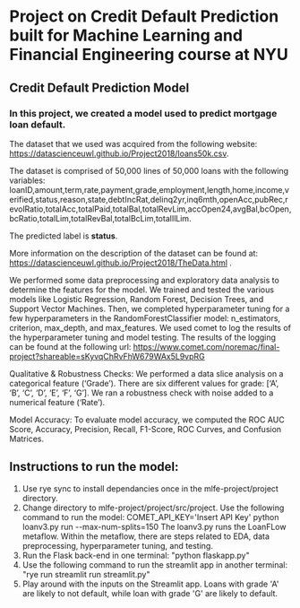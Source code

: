 # Project on Credit Default Prediction built for Machine Learning and Financial Engineering course at NYU

## Credit Default Prediction Model 

### In this project, we created a model used to predict mortgage loan default. 

The dataset that we used was acquired from the following website: https://datascienceuwl.github.io/Project2018/loans50k.csv. 

The dataset is comprised of 50,000 lines of 50,000 loans with the following variables: loanID,amount,term,rate,payment,grade,employment,length,home,income,verified,status,reason,state,debtIncRat,delinq2yr,inq6mth,openAcc,pubRec,revolRatio,totalAcc,totalPaid,totalBal,totalRevLim,accOpen24,avgBal,bcOpen,bcRatio,totalLim,totalRevBal,totalBcLim,totalIlLim. 

The predicted label is <b>status</b>. 

More information on the description of the dataset can be found at: https://datascienceuwl.github.io/Project2018/TheData.html . 

We performed some data preprocessing and exploratory data analysis to determine the features for the model. We trained and tested the various models like Logistic Regression, Random Forest, Decision Trees, and Support Vector Machines. Then, we completed hyperparameter tuning for a few hyperparameters in the RandomForestClassifier model: n_estimators, criterion, max_depth, and max_features. We used comet to log the results of the hyperparameter tuning and model testing. The results of the logging can be found at the following url: https://www.comet.com/noremac/final-project?shareable=sKyvqChRvFhW679WAx5L9vpRG 

Qualitative & Robustness Checks: We performed a data slice analysis on a categorical feature (‘Grade’). There are six different values for grade: [‘A’, ‘B’, ‘C’, ‘D’, ‘E’, ‘F’, ‘G’].  We ran a robustness check with noise added to a numerical feature (‘Rate’). 

Model Accuracy: To evaluate model accuracy, we computed the ROC AUC Score, Accuracy, Precision, Recall, F1-Score, ROC Curves, and Confusion Matrices. 

## Instructions to run the model:
1. Use rye sync to install dependancies once in the mlfe-project/project directory.
2. Change directory to mlfe-project/project/src/project. Use the following command to run the model: COMET_API_KEY='Insert API Key' python loanv3.py run --max-num-splits=150
    The loanv3.py runs the LoanFLow metaflow. Within the metaflow, there are steps related to EDA, data preprocessing, hyperparameter tuning, and testing. 
3. Run the Flask back-end in one terminal: "python flaskapp.py"
4. Use the following command to run the streamlit app in another terminal: "rye run streamlit run streamlit.py"
5. Play around with the inputs on the Streamlit app. Loans with grade 'A' are likely to not default, while loan with grade 'G' are likely to default.
